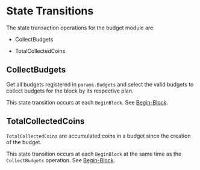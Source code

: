 <!-- order: 3 -->

# State Transitions

The state transaction operations for the budget module are:

- CollectBudgets

- TotalCollectedCoins

## CollectBudgets

Get all budgets registered in `params.Budgets` and select the valid budgets to collect budgets for the block by its respective plan.

This state transition occurs at each `BeginBlock`. See [Begin-Block](04_begin_block.md).

## TotalCollectedCoins

`TotalCollectedCoins` are accumulated coins in a budget since the creation of the budget.

This state transition occurs at each `BeginBlock` at the same time as the `CollectBudgets` operation. See [Begin-Block](04_begin_block.md).
